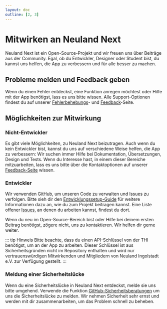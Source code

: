 ```yaml
---
layout: doc
outline: [2, 3]
---
```


# Mitwirken an Neuland Next

Neuland Next ist ein Open-Source-Projekt und wir freuen uns über Beiträge aus der Community. Egal, ob du Entwickler, Designer oder Student bist, du kannst uns helfen, die App zu verbessern und für alle besser zu machen.

## Probleme melden und Feedback geben

Wenn du einen Fehler entdeckst, eine Funktion anregen möchtest oder Hilfe mit der App benötigst, lass es uns bitte wissen. Alle Support-Optionen findest du auf unserer [Fehlerbehebungs](/app/troubleshoot)- und [Feedback](/app/feedback)-Seite.

## Möglichkeiten zur Mitwirkung

### Nicht-Entwickler

Es gibt viele Möglichkeiten, zu Neuland Next beizutragen. Auch wenn du kein Entwickler bist, kannst du uns auf verschiedene Weise helfen, die App zu verbessern:
Wir suchen immer Hilfe bei Dokumentation, Übersetzungen, Design und Tests. Wenn du Interesse hast, in einem dieser Bereiche mitzuarbeiten, lass es uns bitte über die Kontaktoptionen auf unserer [Feedback-Seite](/app/feedback) wissen.

### Entwickler

Wir verwenden GitHub, um unseren Code zu verwalten und Issues zu verfolgen. Bitte sieh dir den [Entwicklungssetup-Guide](/app/setup) für weitere Informationen dazu an, wie du zum Projekt beitragen kannst. Eine Liste offener [Issues](https://github.com/neuland-ingolstadt/neuland.app-native/issues), an denen du arbeiten kannst, findest du dort.

Wenn du neu im Open-Source-Bereich bist oder Hilfe bei deinem ersten Beitrag benötigst, zögere nicht, uns zu kontaktieren. Wir helfen dir gerne weiter.

::: tip Hinweis
Bitte beachte, dass du einen API-Schlüssel von der THI benötigst, um an der App zu arbeiten. Dieser Schlüssel ist aus Sicherheitsgründen nicht im Repository enthalten und wird nur vertrauenswürdigen Mitwirkenden und Mitgliedern von Neuland Ingolstadt e.V. zur Verfügung gestellt.
:::

### Meldung einer Sicherheitslücke

Wenn du eine Sicherheitslücke in Neuland Next entdeckst, melde sie uns bitte umgehend. Verwende die Funktion [GitHub-Sicherheitsberatungen](https://github.com/neuland-ingolstadt/neuland.app-native/security/advisories/new) um uns die Sicherheitslücke zu melden. Wir nehmen Sicherheit sehr ernst und werden mit dir zusammenarbeiten, um das Problem schnell zu beheben.
